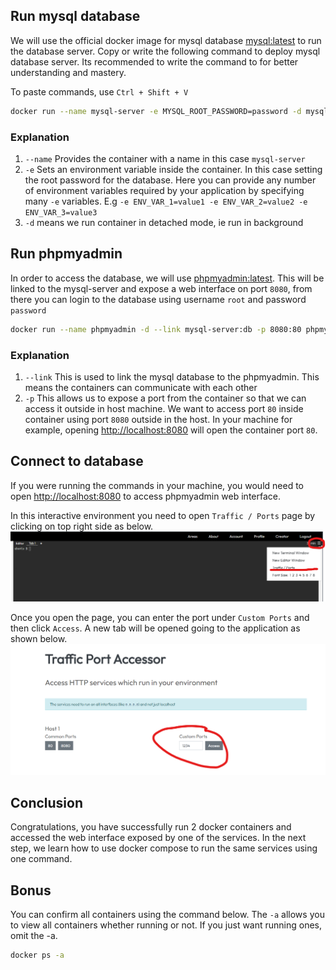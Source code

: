 ## Run mysql database

We will use the official docker image for mysql database [mysql:latest](https://hub.docker.com/_/mysql) to run the database server. Copy or write the following command to deploy mysql database server. Its recommended to write the command to for better understanding and mastery.

To paste commands, use `Ctrl + Shift + V`

```bash
docker run --name mysql-server -e MYSQL_ROOT_PASSWORD=password -d mysql:latest
```

### Explanation

1. `--name` Provides the container with a name in this case `mysql-server`
2. `-e` Sets an environment variable inside the container. In this case setting the root password for the database. Here you can provide any number of environment variables required by your application by specifying many `-e` variables. E.g `-e ENV_VAR_1=value1 -e ENV_VAR_2=value2 -e ENV_VAR_3=value3`
3. `-d` means we run container in detached mode, ie run in background

## Run phpmyadmin

In order to access the database, we will use [phpmyadmin:latest](https://hub.docker.com/_/phpmyadmin). This will be linked to the mysql-server and expose a web interface on port `8080`, from there you can login to the database using username `root` and password `password`

```bash
docker run --name phpmyadmin -d --link mysql-server:db -p 8080:80 phpmyadmin:latest
```

### Explanation

1. `--link` This is used to link the mysql database to the phpmyadmin. This means the containers can communicate with each other
2. `-p` This allows us to expose a port from the container so that we can access it outside in host machine. We want to access port `80` inside container using port `8080` outside in the host. In your machine for example, opening [http://localhost:8080](http://localhost:8080) will open the container port `80`. 

## Connect to database

If you were running the commands in your machine, you would need to open [http://localhost:8080](http://localhost:8080) to access phpmyadmin web interface. 

In this interactive environment you need to open `Traffic / Ports` page by clicking on top right side as below.
![Access Traffic / Ports Image](https://raw.githubusercontent.com/gathecageorge/killercoda/main/Access_Port.png)

Once you open the page, you can enter the port under `Custom Ports` and then click `Access`. A new tab will be opened going to the application as shown below.
![Open Custom Ports Image](https://raw.githubusercontent.com/gathecageorge/killercoda/main/Open_Port.png)

## Conclusion

Congratulations, you have successfully run 2 docker containers and accessed the web interface exposed by one of the services. In the next step, we learn how to use docker compose to run the same services using one command.

## Bonus

You can confirm all containers using the command below. The `-a` allows you to view all containers whether running or not. If you just want running ones, omit the -a.

```bash
docker ps -a
```
